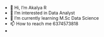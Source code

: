 - 👋 Hi, I’m Akalya R
- 👀 I’m interested in Data Analyst
- 🌱 I’m currently learning M.Sc Data Science
- 📫 How to reach me 6374573818
- 

<!---
rakalya/rakalya is a ✨ special ✨ repository because its `README.md` (this file) appears on your GitHub profile.
You can click the Preview link to take a look at your changes.
--->
